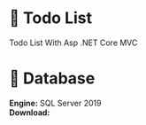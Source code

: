 # 🚀 Todo List 
Todo List With Asp .NET Core MVC 

# 🚀 Database
<b>Engine:</b> SQL Server 2019 <br>
<b>Download:</b> 


